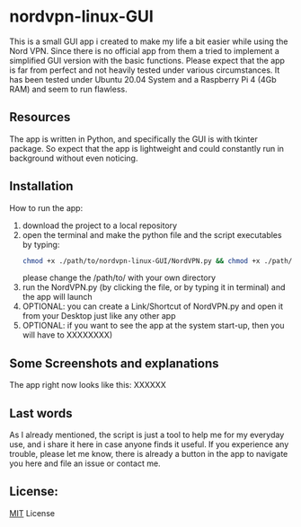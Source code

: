 # nordvpn-linux-GUI
This is a small GUI app i created to make my life a bit easier while using the Nord VPN. Since there is no official app from them a tried to implement a simplified GUI version with the basic functions. Please expect that the app is far from perfect and not heavily tested under various circumstances. It has been tested under Ubuntu 20.04 System and a Raspberry Pi 4 (4Gb RAM) and seem to run flawless.

## Resources
The app is written in Python, and specifically the GUI is with tkinter package. So expect that the app is lightweight and could constantly run in background without even noticing.

## Installation
How to run the app:
1. download the project to a local repository
2. open the terminal and make the python file and the script executables by typing:
    ```bash
    chmod +x ./path/to/nordvpn-linux-GUI/NordVPN.py && chmod +x ./path/to/nordvpn-linux-GUI/script.sh
    ```
    please change the /path/to/ with your own directory
3. run the NordVPN.py (by clicking the file, or by typing it in terminal) and the app will launch
4. OPTIONAL: you can create a Link/Shortcut of NordVPN.py and open it from your Desktop just like any other app
5. OPTIONAL: if you want to see the app at the system start-up, then you will have to XXXXXXXX)

## Some Screenshots and explanations
The app right now looks like this:
XXXXXX

## Last words
As I already mentioned, the script is just a tool to help me for my everyday use, and i share it here in case anyone finds it useful. If you experience any trouble, please let me know, there is already a button in the app to navigate you here and file an issue or contact me.

## License:
[MIT](https://github.com/takispig/nordvpn-linux-GUI/blob/main/LICENSE) License

